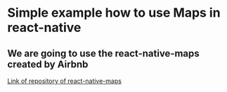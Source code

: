 # Simple example how to use Maps in react-native
## We are going to use the react-native-maps created by Airbnb
[Link of repository of react-native-maps](https://github.com/react-community/react-native-maps)